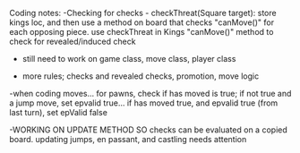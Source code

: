 Coding notes:
-Checking for checks - checkThreat(Square target): store kings loc, and then use a method on board that checks "canMove()" for each opposing piece. use checkThreat in Kings "canMove()" method to check for revealed/induced check

- still need to work on game class, move class, player class

- more rules; checks and revealed checks, promotion, move logic

-when coding moves... for pawns, check if has moved is true; if not true and a jump move, set epvalid true... if has moved true, and epvalid true (from last turn), set epValid false

-WORKING ON UPDATE METHOD SO checks can be evaluated on a copied board. updating jumps, en passant, and castling needs attention